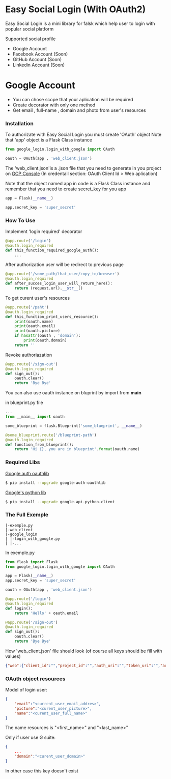 # Easy Social Login (With OAuth2)

Easy Social Login is a mini library for falsk which help user to login with popular social platform

Supported social profile
  - Google Account 
  - Facebook Account (Soon)
  - GitHub Account (Soon)
  - Linkedin Account (Soon)
 

# Google Account

  - You can chose scope that your aplication will be required
  - Create decorator with only one method
  - Get email , full-name , domain and photo from user's resources 

### Installation

To authorizate with Easy Social Login you must create 'OAuth' object 
Note that 'app' object is a Flask Class instance

```python
from google_login.login_with_google import OAuth

oauth = OAuth(app , 'web_client.json')
```
The 'web_client.json'is a .json file that you need to generate in you project on [GCP Console](https://console.cloud.google.com/)
(In credentail section: OAuth Client Id > Web aplication)


Note that the object named app in code is a Flask Class instance 
and remember that you need to create secret_key for you app 
```python
app = Flask(__name__)

app.secret_key = 'super_secret'
```

### How To Use

Implement 'login required' decorator

```python
@app.route('/login')
@oauth.login_required
def this_function_required_google_auth():
    ...
```

After authorization user will be redirect to previous page 

```python
@app.route('/some_path/that_user/copy_to/browser')
@oauth.login_required
def after_succes_login_user_will_return_here():
    return (request.url).__str__()
```


To get curent user's resources

```python
@app.route('/paht')
@oauth.login_required
def this_function_print_users_resource():
    print(oauth.name)
    print(oauth.email)
    print(oauth.picture)
    if hasattr(oauth , 'domain'):
        print(oauth.domain)
    return ''
```

Revoke authoriazation

```python
@app.route('/sign-out')
@oauth.login_required
def sign_out():
    oauth.clear()
    return 'Bye Bye'
```

You can also use oauth instance on bluprint by import from __main__

in blueprint.py file
```python
...
from __main__ import oauth

some_blueprint = flask.Blueprint('some_blueprint', __name__)

@some_blueprint.route('/blueprint-path')
@oauth.login_required
def function_from_blueprint():
    return 'Hi {}, you are in blueprint'.format(oauth.name)
```

### Required Libs

[Google auth oauthlib](https://pypi.org/project/google-auth-oauthlib/)

```sh
$ pip install --upgrade google-auth-oauthlib
```


[Google's python lib](https://developers.google.com/api-client-library/python/)

```sh
$ pip install --upgrade google-api-python-client
```

### The Full Exemple 


```tree
|-exemple.py
|-web_client
|-google_login
| |-login_with_google.py
| |-...
```

In exemple.py
```python
from flask import Flask
from google_login.login_with_google import OAuth

app = Flask(__name__)
app.secret_key = 'super_secret'

oauth = OAuth(app , 'web_client.json')

@app.route('/login')
@oauth.login_required
def login():
    return 'Hello' + oauth.email

@app.route('/sign-out')
@oauth.login_required
def sign_out():
    oauth.clear()
    return 'Bye Bye'
```

How 'web_client.json' file should look (of course all keys should be fill with values)

```json
{"web":{"client_id":"","project_id":"","auth_uri":"","token_uri":"","auth_provider_x509_cert_url":"","client_secret":"","redirect_uris":[""]}}
```

### OAuth object resources

Model of login user:
```json
{
    "email":"<current_user_email_addres>",
    "picture":"<curent_user_picture>",
    "name":"<curent_user_full_name>" 
}
```
The name resources is "<first_name>" and "<last_name>"

Only if user use G suite:
```json
{
    ...
    "domain":"<curent_user_domain>"
}
```

In other case this key doesn't exist



